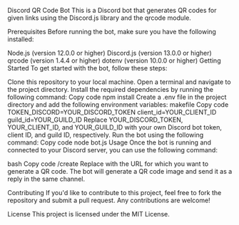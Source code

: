 Discord QR Code Bot
This is a Discord bot that generates QR codes for given links using the Discord.js library and the qrcode module.

Prerequisites
Before running the bot, make sure you have the following installed:

Node.js (version 12.0.0 or higher)
Discord.js (version 13.0.0 or higher)
qrcode (version 1.4.4 or higher)
dotenv (version 10.0.0 or higher)
Getting Started
To get started with the bot, follow these steps:

Clone this repository to your local machine.
Open a terminal and navigate to the project directory.
Install the required dependencies by running the following command:
Copy code
npm install
Create a .env file in the project directory and add the following environment variables:
makefile
Copy code
TOKEN_DISCORD=YOUR_DISCORD_TOKEN
client_id=YOUR_CLIENT_ID
guild_id=YOUR_GUILD_ID
Replace YOUR_DISCORD_TOKEN, YOUR_CLIENT_ID, and YOUR_GUILD_ID with your own Discord bot token, client ID, and guild ID, respectively.
Run the bot using the following command:
Copy code
node bot.js
Usage
Once the bot is running and connected to your Discord server, you can use the following command:

bash
Copy code
/create <link>
Replace <link> with the URL for which you want to generate a QR code. The bot will generate a QR code image and send it as a reply in the same channel.

Contributing
If you'd like to contribute to this project, feel free to fork the repository and submit a pull request. Any contributions are welcome!

License
This project is licensed under the MIT License.


